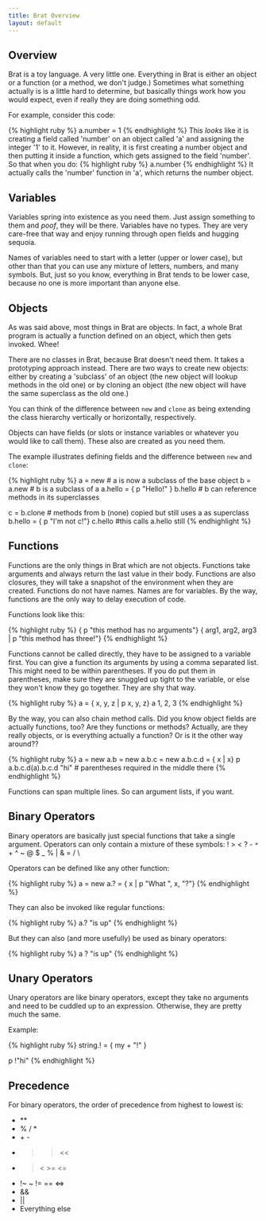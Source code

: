 ```yaml
---
title: Brat Overview
layout: default
---
```


## Overview

Brat is a toy language. A very little one. Everything in Brat is either an object or a function (or a method, we don't judge.) Sometimes what something actually is is a little hard to determine, but basically things work how you would expect, even if really they are doing something odd.

For example, consider this code:

{% highlight ruby %}
a.number = 1
{% endhighlight %}
This _looks_ like it is creating a field called 'number' on an object called 'a' and assigning the integer '1' to it. However, in reality, it is first creating a number object and then putting it inside a function, which gets assigned to the field 'number'. So that when you do:
{% highlight ruby %}
a.number
{% endhighlight %}
It actually calls the 'number' function in 'a', which returns the number object.

##  Variables 

Variables spring into existence as you need them. Just assign something to them and *poof*, they will be there. Variables have no types. They are very care-free that way and enjoy running through open fields and hugging sequoia.

Names of variables need to start with a letter (upper or lower case), but other than that you can use any mixture of letters, numbers, and many symbols. But, just so you know, everything in Brat tends to be lower case, because no one is more important than anyone else.

##  Objects 

As was said above, most things in Brat are objects. In fact, a whole Brat program is actually a function defined on an object, which then gets invoked. Whee!

There are no classes in Brat, because Brat doesn't need them. It takes a prototyping approach instead. There are two ways to create new objects: either by creating a 'subclass' of an object (the new object will lookup methods in the old one) or by cloning an object (the new object will have the same superclass as the old one.)

You can think of the difference between `new` and `clone` as being extending the class hierarchy vertically or horizontally, respectively.

Objects can have fields (or slots or instance variables or whatever you would like to call them). These also are created as you need them.

The example illustrates defining fields and the difference between `new` and `clone`:

{% highlight ruby %}
a = new   # a is now a subclass of the base object
b = a.new   # b is a subclass of a
a.hello = { p "Hello!" }
b.hello  # b can reference methods in its superclasses

c = b.clone  # methods from b (none) copied but still uses a as superclass
b.hello = { p "I'm not c!"}
c.hello   #this calls a.hello still
{% endhighlight %}

##  Functions 

Functions are the only things in Brat which are not objects. Functions take arguments and always return the last value in their body. Functions are also closures, they will take a snapshot of the environment when they are created. Functions do not have names. Names are for variables. By the way, functions are the only way to delay execution of code.

Functions look like this:

{% highlight ruby %}
{ p "this method has no arguments"}
{ arg1, arg2, arg3 | p "this method has three!"}
{% endhighlight %}

Functions cannot be called directly, they have to be assigned to a variable first. You can give a function its arguments by using a comma separated list. This might need to be within parentheses. If you do put them in parentheses, make sure they are snuggled up tight to the variable, or else they won't know they go together. They are shy that way.

{% highlight ruby %}
a = { x, y, z | p x, y, z}
a 1, 2, 3
{% endhighlight %}

By the way, you can also chain method calls. Did you know object fields are actually functions, too? Are they functions or methods? Actually, are they really objects, or is everything actually a function? Or is it the other way around??

{% highlight ruby %}
a = new
a.b = new
a.b.c = new
a.b.c.d = { x | x}
p a.b.c.d(a).b.c.d "hi" # parentheses required in the middle there
{% endhighlight %}

Functions can span multiple lines. So can argument lists, if you want.

##  Binary Operators 

Binary operators are basically just special functions that take a single argument. Operators can only contain a mixture of these symbols: ! > < ? - `*` + ^ ~ @ $ _ % | & = / \

Operators can be defined like any other function:

{% highlight ruby %}
a = new
a.? = { x | p "What ", x, "?"}
{% endhighlight %}

They can also be invoked like regular functions:

{% highlight ruby %}
a.? "is up"
{% endhighlight %}

But they can also (and more usefully) be used as binary operators:

{% highlight ruby %}
a ? "is up"
{% endhighlight %}

##  Unary Operators 

Unary operators are like binary operators, except they take no arguments and need to be cuddled up to an expression. Otherwise, they are pretty much the same.

Example:

{% highlight ruby %}
string.! = { my + "!" }

p !"hi"
{% endhighlight %}

##  Precedence

For binary operators, the order of precedence from highest to lowest is:

* \*\*
* % / *
* \+ \-
* >> <<
* > < >= <=
* \!~ ~ != == <=>
* &&
* ||
* Everything else
